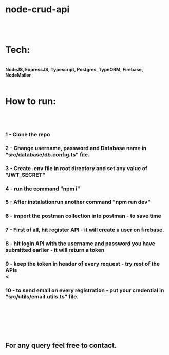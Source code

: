 # node-crud-api
<br>
<br>

# Tech:
<br>
<b> NodeJS, ExpressJS, Typescript, Postgres, TypeORM, Firebase, NodeMailer<b> 
<br>
<br>

# How to run:
<br>
<br>
<h3> 1 - Clone the repo
<br>
<h3>2 - Change username, password and Database name in "src/database/db.config.ts" file.
<br>
<h3>3 - Create .env file in root directory and set any value of "JWT_SECRET"
<br>
<h3>4 - run the command "npm i"
<br>
<h3>5 - After instalationrun another command "npm run dev"
<br>
<h3>6 - import the postman collection into postman - to save time
<br>
<h3>7 - First of all, hit register API - it will create a user on firebase.
<br>
<h3>8 - hit login API with the username and password you have submitted earlier - it will return a token
<br>
<h3>9 - keep the token in header of every request - try rest of the APIs
<br>
<<h3>10 - to send email on every registration - put your credential in "src/utils/email.utils.ts" file.
<br>
<br>
<br>
<br>
<br>
<br>
<h2>For any query feel free to contact.
